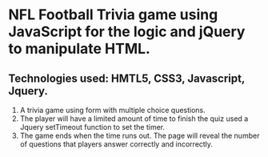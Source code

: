 # NFL Football Trivia game using JavaScript for the logic and jQuery to manipulate HTML.  

## Technologies used:  HMTL5, CSS3, Javascript, Jquery. 

1. A trivia game using form with multiple choice questions. 
2. The player will have a limited amount of time to finish the quiz used a Jquery setTimeout function to set the timer.  
3. The game ends when the time runs out. The page will reveal the number of questions that players answer correctly and incorrectly.



